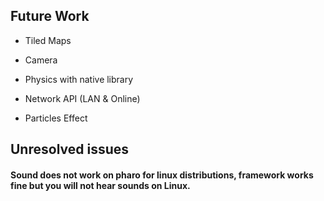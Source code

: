 ## Future Work

- Tiled Maps

- Camera

- Physics with native library

- Network API (LAN & Online)

- Particles Effect

## Unresolved issues
   
#### Sound does not work on pharo for linux distributions, framework works fine but you will not hear sounds on Linux.
   

